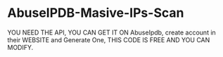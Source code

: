 # AbuseIPDB-Masive-IPs-Scan
YOU NEED THE API, YOU CAN GET IT ON AbuseIpdb, create account in their WEBSITE and Generate One,
THIS CODE IS FREE AND YOU CAN MODIFY.
